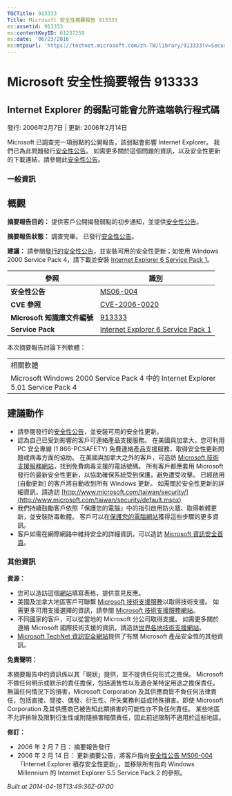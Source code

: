```yaml
---
TOCTitle: 913333
Title: Microsoft 安全性摘要報告 913333
ms:assetid: 913333
ms:contentKeyID: 61237259
ms:date: '06/23/2016'
ms:mtpsurl: 'https://technet.microsoft.com/zh-TW/library/913333(v=Security.10)'
---
```



Microsoft 安全性摘要報告 913333
===============================

Internet Explorer 的弱點可能會允許遠端執行程式碼
------------------------------------------------

發行: 2006年2月7日 | 更新: 2006年2月14日

Microsoft 已調查完一項弱點的公開報告，該弱點會影響 Internet Explorer。 我們已為此問題發行[安全性公告](http://technet.microsoft.com/security/bulletin/ms06-004)。 如需更多關於這個問題的資訊，以及安全性更新的下載連結，請參閱此[安全性公告](http://technet.microsoft.com/security/bulletin/ms06-004)。

### 一般資訊

概觀
----


**摘要報告目的：**  提供客戶公開揭發弱點的初步通知，並提供[安全性公告](http://technet.microsoft.com/security/bulletin/ms06-004)。

**摘要報告狀態：**  調查完畢。 已發行[安全性公告](http://technet.microsoft.com/security/bulletin/ms06-004)。

**建議：**  請參閱[發行的安全性公告](http://technet.microsoft.com/security/bulletin/ms06-004)，並安裝可用的安全性更新；如使用 Windows 2000 Service Pack 4，請下載並安裝 [Internet Explorer 6 Service Pack 1](http://www.microsoft.com/windows/ie/downloads/critical/ie6sp1/default.mspx)。

| 參照                         | 識別                                                                                                             |
|------------------------------|------------------------------------------------------------------------------------------------------------------|
| **安全性公告**               | [MS06-004](http://technet.microsoft.com/security/bulletin/ms06-004)                                              |
| **CVE 參照**                 | [CVE-2006-0020](http://www.cve.mitre.org/cgi-bin/cvename.cgi?name=cve-2006-0020)                                 |
| **Microsoft 知識庫文件編號** | [913333](http://support.microsoft.com/kb/913333)                                                                 |
| **Service Pack**             | [Internet Explorer 6 Service Pack 1](http://www.microsoft.com/windows/ie/downloads/critical/ie6sp1/default.mspx) |

本次摘要報告討論下列軟體：

|                                                                                  |
|----------------------------------------------------------------------------------|
| 相關軟體                                                                         |
| Microsoft Windows 2000 Service Pack 4 中的 Internet Explorer 5.01 Service Pack 4 |

建議動作
--------


-   請參閱發行的[安全性公告](http://technet.microsoft.com/security/bulletin/ms06-004)，並安裝可用的安全性更新。
-   認為自己已受到影響的客戶可連絡產品支援服務。 在美國與加拿大，您可利用 PC 安全專線 (1 866-PCSAFETY) 免費連絡產品支援服務，取得安全性更新問題或病毒方面的協助。 在美國與加拿大之外的客戶，可造訪 [Microsoft 技術支援服務網站](http://support.microsoft.com/security/)，找到免費病毒支援的電話號碼。
    所有客戶都應套用 Microsoft 發行的最新安全性更新，以協助確保系統受到保護，避免遭受攻擊。 已經啟用 \[自動更新\] 的客戶將自動收到所有 Windows 更新。 如需關於安全性更新的詳細資訊，請造訪 [http://www.microsoft.com/taiwan/security/](http://www.microsoft.com/taiwan/security/default.mspx)
-   我們持續鼓勵客戶依照「保護您的電腦」中的指引啟用防火牆、取得軟體更新，並安裝防毒軟體。 客戶可以在[保護您的電腦網站](http://www.microsoft.com/taiwan/athome/security/protect/windowsxpsp2/default.mspx)獲得這些步驟的更多資訊。
-   客戶如需在網際網路中維持安全的詳細資訊，可以造訪 [Microsoft 資訊安全首頁](http://www.microsoft.com/taiwan/security/default.mspx)。

### 其他資訊

**資源：** 

-   您可以造訪這個[網站](https://support.microsoft.com/common/survey.aspx?scid=sw;en;1257&amp;showpage=1&amp;ws=technet&amp;sd=tech)填寫表格，提供意見反應。
-   美國及加拿大地區客戶可聯繫 [Microsoft 技術支援服務](http://go.microsoft.com/fwlink/?linkid=21131)以取得技術支援。 如需更多可用支援選擇的資訊，請參閱 [Microsoft 技術支援服務網站](http://support.microsoft.com/)。
-   不同國家的客戶，可以從當地的 Microsoft 分公司取得支援。 如需更多關於連絡 Microsoft 國際技術支援的資訊，請造訪[世界各地技術支援網站](http://go.microsoft.com/fwlink/?linkid=21155)。
-   [Microsoft TechNet 資訊安全網站](http://www.microsoft.com/taiwan/technet/security/default.mspx)提供了有關 Microsoft 產品安全性的其他資訊。

**免責聲明：** 

本摘要報告中的資訊係以其「現狀」提供，並不提供任何形式之擔保。 Microsoft 不做任何明示或默示的責任擔保，包括適售性以及適合某特定用途之擔保責任。 無論任何情況下的損害，Microsoft Corporation 及其供應商皆不負任何法律責任，包括直接、間接、偶發、衍生性、所失業務利益或特殊損害。即使 Microsoft Corporation 及其供應商已被告知此類損害的可能性亦不負任何責任。 某些地區不允許排除及限制衍生性或附隨損害賠償責任，因此前述限制不適用於這些地區。

**修訂：** 

-   2006 年 2 月 7 日： 摘要報告發行
-   2006 年 2 月 14 日： 更新摘要公告，將客戶指向[安全性公告 MS06-004](http://technet.microsoft.com/security/bulletin/ms06-004)「Internet Explorer 積存安全性更新」，並移除所有指向 Windows Millennium 的 Internet Explorer 5.5 Service Pack 2 的參照。

*Built at 2014-04-18T13:49:36Z-07:00*
